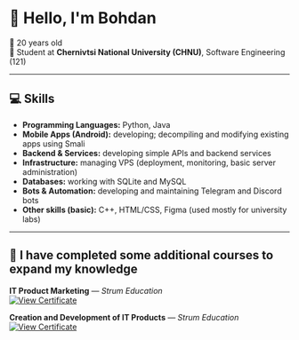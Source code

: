 # 👋 Hello, I'm Bohdan
🎂 20 years old  
🏫 Student at **Chernivtsi National University (CHNU)**, Software Engineering (121)

---

## 💻 Skills

- **Programming Languages:** Python, Java  
- **Mobile Apps (Android):** developing; decompiling and modifying existing apps using Smali
- **Backend & Services:** developing simple APIs and backend services  
- **Infrastructure:** managing VPS (deployment, monitoring, basic server administration)
- **Databases:** working with SQLite and MySQL
- **Bots & Automation:** developing and maintaining Telegram and Discord bots
- **Other skills (basic):** C++, HTML/CSS, Figma (used mostly for university labs)

---

## 📜 I have completed some additional courses to expand my knowledge

**IT Product Marketing** — *Strum Education*  
[![View Certificate](https://img.shields.io/badge/View%20Certificate-PDF-blue?logo=adobeacrobatreader&style=for-the-badge)](https://github.com/MTGMODS/MTGMODS/blob/main/IT%20product%20marketing.pdf)

**Creation and Development of IT Products** — *Strum Education*  
[![View Certificate](https://img.shields.io/badge/View%20Certificate-PDF-blue?logo=adobeacrobatreader&style=for-the-badge)](https://github.com/MTGMODS/MTGMODS/blob/main/Creation%20and%20Development%20of%20IT%20Products.pdf)
